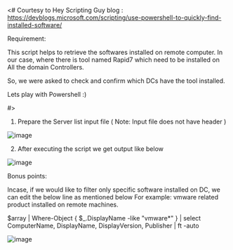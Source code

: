 <# 
 Courtesy to Hey Scripting Guy blog : https://devblogs.microsoft.com/scripting/use-powershell-to-quickly-find-installed-software/
 
Requirement: 

This script helps to retrieve the softwares installed on remote computer. 
In our case, where there is tool named Rapid7 which need to be installed on All the domain Controllers. 

So, we were asked to check and confirm which DCs have the tool installed. 

Lets play with Powershell :) 

#>

1) Prepare the Server list input file ( Note: Input file does not have header ) 

![image](https://user-images.githubusercontent.com/110298884/196244247-75f4b73a-f3ff-4344-a4fa-33b96ab09983.png)


2) After executing the script we get output like below 

![image](https://user-images.githubusercontent.com/110298884/196244440-d87285fb-b504-4b0d-9622-af79892cbbc5.png)


Bonus points: 

Incase, if we would like to filter only specific software installed on DC, we can edit the below line as mentioned below
For example: vmware related product installed on remote machines. 

$array | Where-Object { $_.DisplayName -like "vmware*" } | select ComputerName, DisplayName, DisplayVersion, Publisher | ft -auto

![image](https://user-images.githubusercontent.com/110298884/196245318-b6cbcf0d-8471-4a13-9980-0ecc6978cb46.png)
